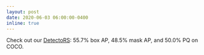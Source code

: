 ```yaml
---
layout: post
date: 2020-06-03 06:00:00-0400
inline: true
---
```


Check out our <a href="https://arxiv.org/abs/2006.02334">DetectoRS</a>: 55.7% box AP, 48.5% mask AP, and 50.0% PQ on COCO.
